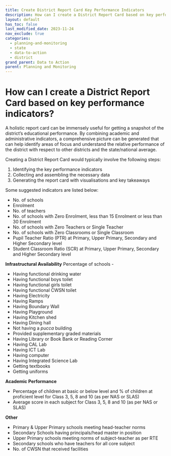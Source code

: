 ```yaml
---
title: Create District Report Card Key Performance Indicators
description: How can I create a District Report Card based on key performance indicators?
layout: default
has_toc: false
last_modified_date: 2023-11-24
nav_exclude: true
categories:
  - planning-and-monitoring
  - state
  - data-to-action
  - district
grand_parent: Data to Action
parent: Planning and Monitoring
---
```

# How can I create a District Report Card based on key performance indicators?

A holistic report card can be immensely useful for getting a snapshot of the district’s educational performance. By combining academic and administrative indicators, a comprehensive picture can be generated that can help identify areas of focus and understand the relative performance of the district with respect to other districts and the state/national average.

Creating a District Report Card would typically involve the following steps:
1. Identifying the key performance indicators
2. Collecting and assembling the necessary data
3. Generating the report card with visualisations and key takeaways

Some suggested indicators are listed below:
* No. of schools
* Enrolment
* No. of teachers
* No. of schools with Zero Enrolment, less than 15 Enrolment or less than 30 Enrolment
* No. of schools with Zero Teachers or Single Teacher
* No. of schools with Zero Classrooms or Single Classroom
* Pupil Teacher Ratio (PTR) at Primary, Upper Primary, Secondary and Higher Secondary level
* Student Classroom Ratio (SCR) at Primary, Upper Primary, Secondary and Higher Secondary level

**Infrastructural Availability**
Percentage of schools -
* Having functional drinking water
* Having functional boys toilet
* Having functional girls toilet
* Having functional CWSN toilet
* Having Electricity
* Having Ramps
* Having Boundary Wall
* Having Playground
* Having Kitchen shed
* Having Dining hall
* Not having a _pucca_ building
* Provided supplementary graded materials
* Having Library or Book Bank or Reading Corner
* Having CAL Lab
* Having ICT Lab
* Having computer
* Having Integrated Science Lab
* Getting textbooks
* Getting uniforms

**Academic Performance**
* Percentage of children at basic or below level and % of children at proficient level for Class 3, 5, 8 and 10 (as per NAS or SLAS)
* Average score in each subject for Class 3, 5, 8 and 10 (as per NAS or SLAS)

**Other**
* Primary & Upper Primary schools meeting head-teacher norms
* Secondary Schools having principals/head master in position
* Upper Primary schools meeting norms of subject-teacher as per RTE
* Secondary schools who have teachers for all core subject
* No. of CWSN that received facilities